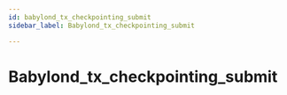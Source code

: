 ```yaml
---
id: babylond_tx_checkpointing_submit
sidebar_label: Babylond_tx_checkpointing_submit

---
```


# Babylond_tx_checkpointing_submit